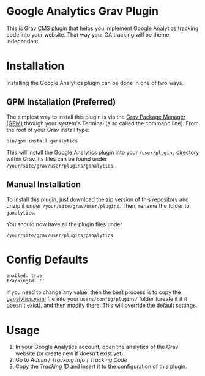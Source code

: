 # Google Analytics Grav Plugin

This is [Grav CMS](http://getgrav.org) plugin that helps you implement [Google Analytics](https://www.google.com/analytics) tracking code into your website. That way your GA tracking will be theme-independent.

# Installation

Installing the Google Analytics plugin can be done in one of two ways.

## GPM Installation (Preferred)

The simplest way to install this plugin is via the [Grav Package Manager (GPM)](http://learn.getgrav.org/advanced/grav-gpm) through your system's Terminal (also called the command line).  From the root of your Grav install type:

    bin/gpm install ganalytics

This will install the Google Analytics plugin into your `/user/plugins` directory within Grav. Its files can be found under `/your/site/grav/user/plugins/ganalytics`.

## Manual Installation

To install this plugin, just [download](https://github.com/escopecz/grav-ganalytics/archive/master.zip) the zip version of this repository and unzip it under `/your/site/grav/user/plugins`. Then, rename the folder to `ganalytics`.

You should now have all the plugin files under

    /your/site/grav/user/plugins/ganalytics

# Config Defaults

```
enabled: true
trackingId: ''
```

If you need to change any value, then the best process is to copy the [ganalytics.yaml](ganalytics.yaml) file into your `users/config/plugins/` folder (create it if it doesn't exist), and then modify there. This will override the default settings.

# Usage

1. In your Google Analytics account, open the analytics of the Grav website (or create new if doesn't exist yet).
2. Go to *Admin* / *Tracking Info* / *Tracking Code*
3. Copy the *Tracking ID* and insert it to the configuration of this plugin.

